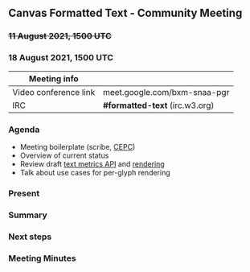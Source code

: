 ## Canvas Formatted Text - Community Meeting
### <strike>11 August 2021, 1500 UTC</strike>
### 18 August 2021, 1500 UTC

| Meeting info | |
|---|----|
| Video conference link | meet.google.com/bxm-snaa-pgr |
| IRC | **#formatted-text** (irc.w3.org) |

### Agenda

* Meeting boilerplate (scribe, [CEPC](https://www.w3.org/Consortium/cepc/))
* Overview of current status
* Review draft [text metrics API](../explainer-metrics.md) and [rendering](../explainer-rendering.md)
* Talk about use cases for per-glyph rendering

### Present

### Summary

### Next steps

### Meeting Minutes
